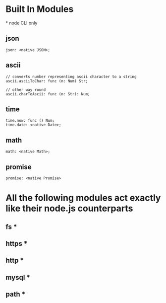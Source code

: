 # Built In Modules

\* node CLI only

## json
```
json: <native JSON>;
```

## ascii

```
// converts number representing ascii character to a string
ascii.asciiToChar: func (n: Num) Str;

// other way round
ascii.charToAscii: func (n: Str): Num; 
```

## time
```
time.now: func () Num;
time.date: <native Date>;
```

## math
```
math: <native Math>;
```

## promise
```
promise: <native Promise>
```

# All the following modules act exactly like their node.js counterparts

## fs *

## https *

## http *

## mysql *

## path *